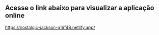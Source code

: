 ## Acesse o link abaixo para visualizar a aplicação online

https://nostalgic-jackson-a16f48.netlify.app/